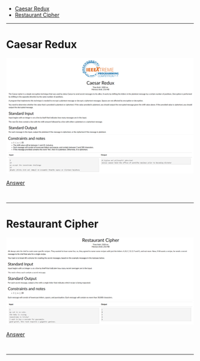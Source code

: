 - [Caesar Redux](#Caesar-Redux)
- [Restaurant Cipher](#Restaurant-Cipher)

<hr>

# Caesar Redux

![Alt text](Images/Caesar%20Redux%201.png)
![Alt text](Images/Caesar%20Redux%202.png)

[Answer](Codes/caesarredux.py)

<br/><hr>

# Restaurant Cipher

![Alt text](Images/Restaurant%20Cipher%201.png)
![Alt text](Images/Restaurant%20Cipher%202.png)

[Answer](Codes/restaurantcipher.py)

<br/><hr>